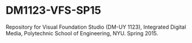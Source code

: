 # DM1123-VFS-SP15

Repository for Visual Foundation Studio (DM-UY 1123), Integrated Digital Media, Polytechnic School of Engineering, NYU. Spring 2015.
